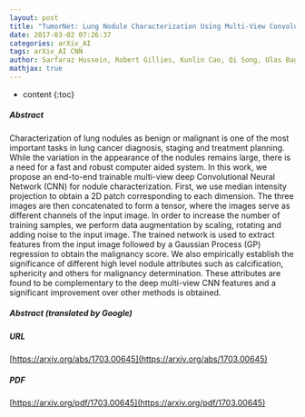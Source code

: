 ```yaml
---
layout: post
title: "TumorNet: Lung Nodule Characterization Using Multi-View Convolutional Neural Network with Gaussian Process"
date: 2017-03-02 07:26:37
categories: arXiv_AI
tags: arXiv_AI CNN
author: Sarfaraz Hussein, Robert Gillies, Kunlin Cao, Qi Song, Ulas Bagci
mathjax: true
---
```


* content
{:toc}

##### Abstract
Characterization of lung nodules as benign or malignant is one of the most important tasks in lung cancer diagnosis, staging and treatment planning. While the variation in the appearance of the nodules remains large, there is a need for a fast and robust computer aided system. In this work, we propose an end-to-end trainable multi-view deep Convolutional Neural Network (CNN) for nodule characterization. First, we use median intensity projection to obtain a 2D patch corresponding to each dimension. The three images are then concatenated to form a tensor, where the images serve as different channels of the input image. In order to increase the number of training samples, we perform data augmentation by scaling, rotating and adding noise to the input image. The trained network is used to extract features from the input image followed by a Gaussian Process (GP) regression to obtain the malignancy score. We also empirically establish the significance of different high level nodule attributes such as calcification, sphericity and others for malignancy determination. These attributes are found to be complementary to the deep multi-view CNN features and a significant improvement over other methods is obtained.

##### Abstract (translated by Google)


##### URL
[https://arxiv.org/abs/1703.00645](https://arxiv.org/abs/1703.00645)

##### PDF
[https://arxiv.org/pdf/1703.00645](https://arxiv.org/pdf/1703.00645)

